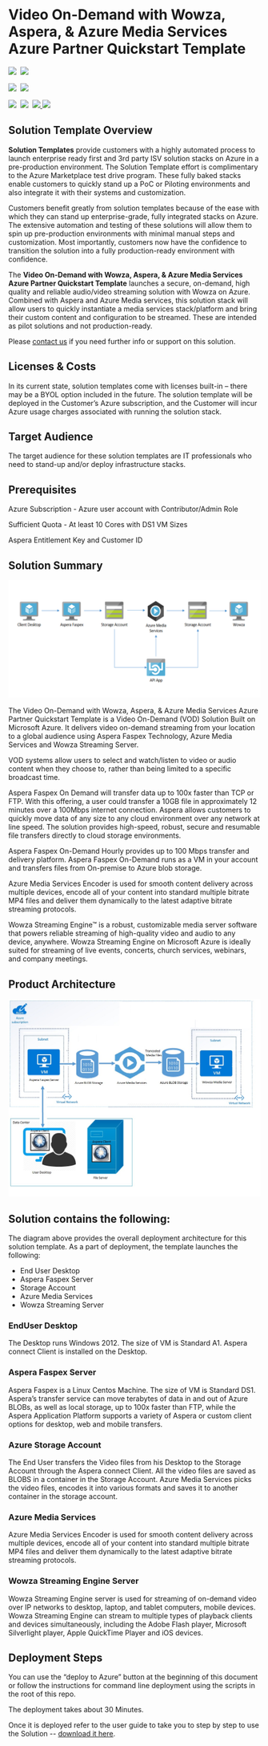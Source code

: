 
# Video On-Demand with Wowza, Aspera, & Azure Media Services Azure Partner Quickstart Template

<IMG SRC="https://azbotstorage.blob.core.windows.net/badges/vod-aspera-wowza-azuremediaservices/PublicLastTestDate.svg" />&nbsp;
<IMG SRC="https://azbotstorage.blob.core.windows.net/badges/vod-aspera-wowza-azuremediaservices/PublicDeployment.svg" />&nbsp;

<IMG SRC="https://azbotstorage.blob.core.windows.net/badges/vod-aspera-wowza-azuremediaservices/FairfaxLastTestDate.svg" />&nbsp;
<IMG SRC="https://azbotstorage.blob.core.windows.net/badges/vod-aspera-wowza-azuremediaservices/FairfaxDeployment.svg" />&nbsp;

<IMG SRC="https://azbotstorage.blob.core.windows.net/badges/vod-aspera-wowza-azuremediaservices/BestPracticeResult.svg" />&nbsp;
<IMG SRC="https://azbotstorage.blob.core.windows.net/badges/vod-aspera-wowza-azuremediaservices/CredScanResult.svg" />&nbsp;
<a href="https://portal.azure.com/#create/Microsoft.Template/uri/https%3A%2F%2Fraw.githubusercontent.com%2FAzure%2Fazure-quickstart-templates%2Fmaster%2Fvod-aspera-wowza-azuremediaservices%2Fazuredeploy.json" target="_blank">
<img src="http://azuredeploy.net/deploybutton.png"/>
</a>
<a href="http://armviz.io/#/?load=https%3A%2F%2Fraw.githubusercontent.com%2FAzure%2Fazure-quickstart-templates%2Fmaster%2Fvod-aspera-wowza-azuremediaservices%2Fazuredeploy.json" target="_blank">
<img src="http://armviz.io/visualizebutton.png"/>
</a>

## Solution Template Overview

**Solution Templates** provide customers with a highly automated process to launch enterprise ready first and 3rd party ISV solution stacks on Azure in a pre-production environment. The Solution Template effort is complimentary to the Azure Marketplace test drive program. These fully baked stacks enable customers to quickly stand up a PoC or Piloting environments and also integrate it with their systems and customization.

Customers benefit greatly from solution templates because of the ease with which they can stand up enterprise-grade, fully integrated stacks on Azure. The extensive automation and testing of these solutions will allow them to spin up pre-production environments with minimal manual steps and customization. Most importantly, customers now have the confidence to transition the solution into a fully production-ready environment with confidence.

The **Video On-Demand with Wowza, Aspera, & Azure Media Services Azure Partner Quickstart Template** launches a secure, on-demand, high quality and reliable audio/video streaming solution with Wowza on Azure. Combined with Aspera and Azure Media services, this solution stack will allow users to quickly instantiate a media services stack/platform and bring their custom content and configuration to be streamed. These are intended as pilot solutions and not production-ready.

Please [contact us](azuremarketplace@sysgain.com) if you need further info or support on this solution.

## Licenses & Costs

In its current state, solution templates come with licenses built-in – there may be a BYOL option included in the future. The solution template will be deployed in the Customer’s Azure subscription, and the Customer will incur Azure usage charges associated with running the solution stack.

## Target Audience

The target audience for these solution templates are IT professionals who need to stand-up and/or deploy infrastructure stacks.

## Prerequisites

Azure Subscription - Azure user account with Contributor/Admin Role

Sufficient Quota - At least 10 Cores with DS1 VM Sizes

Aspera Entitlement Key and Customer ID

## Solution Summary
![Solution Summary](https://github.com/sysgain/azurequickstarts/blob/vcherukuri-patch-3/VOD-Aspera-Wowza-AzureMediaServices/Images/wowza.png?raw=true)

The Video On-Demand with Wowza, Aspera, & Azure Media Services Azure Partner Quickstart Template is a Video On-Demand (VOD) Solution Built on Microsoft Azure. It delivers video on-demand streaming from your location to a global audience using Aspera Faspex Technology, Azure Media Services and Wowza Streaming Server. 

VOD systems allow users to select and watch/listen to video or audio content when they choose to, rather than being limited to a specific broadcast time. 

Aspera Faspex On Demand will transfer data up to 100x faster than TCP or FTP. With this offering, a user could transfer a 10GB file in approximately 12 minutes over a 100Mbps internet connection.  Aspera allows customers to quickly move data of any size to any cloud environment over any network at line speed. The solution provides high-speed, robust, secure and resumable file transfers directly to cloud storage environments.

Aspera Faspex On-Demand Hourly provides up to 100 Mbps transfer and delivery platform. Aspera Faspex On-Demand runs as a VM in your account and transfers files from On-premise to Azure blob storage.

Azure Media Services Encoder is used for smooth content delivery across multiple devices, encode all of your content into standard multiple bitrate MP4 files and deliver them dynamically to the latest adaptive bitrate streaming protocols.

Wowza Streaming Engine™ is a robust, customizable media server software that powers reliable streaming of high-quality video and audio to any device, anywhere. Wowza Streaming Engine on Microsoft Azure is ideally suited for streaming of live events, concerts, church services, webinars, and company meetings. 

## Product Architecture

![Product Architecture](https://github.com/sysgain/P2Pimages/blob/P2Pimages/wowza%20p2p%20Architecture.jpg?raw=true)

## Solution contains the following:

The diagram above provides the overall deployment architecture for this solution template.
As a part of deployment, the template launches the following:

- End User Desktop
- Aspera Faspex Server
- Storage Account
- Azure Media Services
- Wowza Streaming Server

### EndUser Desktop

The Desktop runs Windows 2012. The size of VM is Standard A1. Aspera connect Client is installed on the Desktop.

### Aspera Faspex Server

Aspera Faspex is a Linux Centos Machine. The size of VM is Standard DS1. Aspera’s transfer service can move terabytes of data in and out of Azure BLOBs, as well as local storage, up to 100x faster than FTP, while the Aspera Application Platform supports a variety of Aspera or custom client options for desktop, web and mobile transfers.

### Azure Storage Account

The End User transfers the Video files from his Desktop to the Storage Account through the Aspera connect Client. All the video files are saved as BLOBS in a container in the Storage Account. Azure Media Services picks the video files, encodes it into various formats and saves it to another container in the storage account.

### Azure Media Services

Azure Media Services Encoder is used for smooth content delivery across multiple devices, encode all of your content into standard multiple bitrate MP4 files and deliver them dynamically to the latest adaptive bitrate streaming protocols.

### Wowza Streaming Engine Server
Wowza Streaming Engine server is used for streaming of on-demand video over IP networks to desktop, laptop, and tablet computers, mobile devices. Wowza Streaming Engine can stream to multiple types of playback clients and devices simultaneously, including the Adobe Flash player, Microsoft Silverlight player, Apple QuickTime Player and iOS devices.

## Deployment Steps

You can use the “deploy to Azure” button at the beginning of this document or follow the instructions for command line deployment using the scripts in the root of this repo.

The deployment takes about 30 Minutes.

Once it is deployed refer to the user guide to take you to step by step to use the Solution -- [download it here](https://github.com/sysgain/Ignite2016-HandsOnLabs/blob/master/HOL%20Video%20on%20Demand%20Services%20with%20Aspera%20Wowza%20Streaming%20Engine%20and%20Azure%20Media%20Services.pdf).
